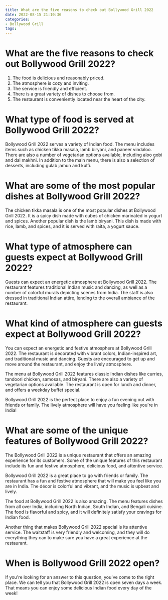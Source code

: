 ```yaml
---
title: What are the five reasons to check out Bollywood Grill 2022
date: 2022-08-15 21:10:36
categories:
- Bollywood Grill
tags:
---
```



#  What are the five reasons to check out Bollywood Grill 2022?

1. The food is delicious and reasonably priced.
2. The atmosphere is cozy and inviting.
3. The service is friendly and efficient.
4. There is a great variety of dishes to choose from.
5. The restaurant is conveniently located near the heart of the city.

#  What type of food is served at Bollywood Grill 2022?

Bollywood Grill 2022 serves a variety of Indian food. The menu includes items such as chicken tikka masala, lamb biryani, and paneer vindaloo. There are also a number of vegetarian options available, including aloo gobi and dal makhni. In addition to the main menu, there is also a selection of desserts, including gulab jamun and kulfi.

# What are some of the most popular dishes at Bollywood Grill 2022?

The chicken tikka masala is one of the most popular dishes at Bollywood Grill 2022. It is a spicy dish made with cubes of chicken marinated in yogurt and spices. Another popular dish is the lamb biryani. This dish is made with rice, lamb, and spices, and it is served with raita, a yogurt sauce.

# What type of atmosphere can guests expect at Bollywood Grill 2022?

Guests can expect an energetic atmosphere at Bollywood Grill 2022. The restaurant features traditional Indian music and dancing, as well as a number of colorful murals depicting scenes from India. The staff is also dressed in traditional Indian attire, lending to the overall ambiance of the restaurant.

#  What kind of atmosphere can guests expect at Bollywood Grill 2022?

You can expect an energetic and festive atmosphere at Bollywood Grill 2022. The restaurant is decorated with vibrant colors, Indian-inspired art, and traditional music and dancing. Guests are encouraged to get up and move around the restaurant, and enjoy the lively atmosphere.

The menu at Bollywood Grill 2022 features classic Indian dishes like curries, tandoori chicken, samosas, and biryani. There are also a variety of vegetarian options available. The restaurant is open for lunch and dinner, and offers a weekday buffet special.

Bollywood Grill 2022 is the perfect place to enjoy a fun evening out with friends or family. The lively atmosphere will have you feeling like you're in India!

#  What are some of the unique features of Bollywood Grill 2022?

The Bollywood Grill 2022 is a unique restaurant that offers an amazing experience for its customers. Some of the unique features of this restaurant include its fun and festive atmosphere, delicious food, and attentive service.

Bollywood Grill 2022 is a great place to go with friends or family. The restaurant has a fun and festive atmosphere that will make you feel like you are in India. The décor is colorful and vibrant, and the music is upbeat and lively.

The food at Bollywood Grill 2022 is also amazing. The menu features dishes from all over India, including North Indian, South Indian, and Bengali cuisine. The food is flavorful and spicy, and it will definitely satisfy your cravings for Indian food.

Another thing that makes Bollywood Grill 2022 special is its attentive service. The waitstaff is very friendly and welcoming, and they will do everything they can to make sure you have a great experience at the restaurant.

#  When is Bollywood Grill 2022 open?

If you're looking for an answer to this question, you've come to the right place. We can tell you that Bollywood Grill 2022 is open seven days a week. That means you can enjoy some delicious Indian food every day of the week!